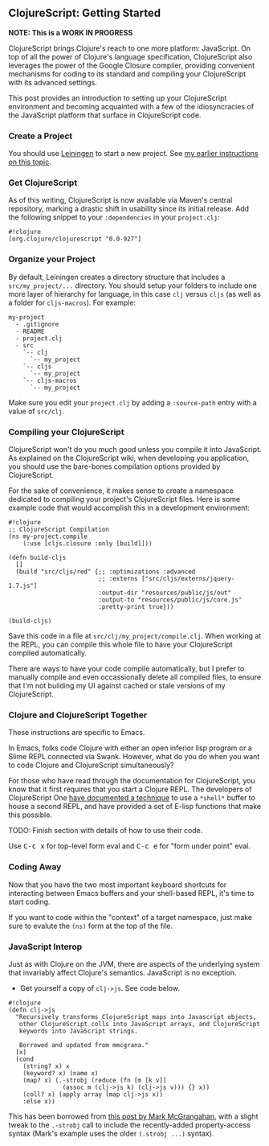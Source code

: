 ## ClojureScript: Getting Started ##

**NOTE: This is a WORK IN PROGRESS**

ClojureScript brings Clojure's reach to one more platform: JavaScript. On top of all the power of Clojure's language specification, ClojureScript also leverages the power of the Google Closure compiler, providing convenient mechanisms for coding to its standard and compiling your ClojureScript with its advanced settings.

This post provides an introduction to setting up your ClojureScript environment and becoming acquainted with a few of the idiosyncracies of the JavaScript platform that surface in ClojureScript code.

### Create a Project ###

You should use [Leiningen](https://github.com/technomancy/leiningen) to start a new project. See [my earlier instructions on this topic](/posts/2011/07/16/clojure-development-environment/).

### Get ClojureScript ###

As of this writing, ClojureScript is now available via Maven's central repository, marking a drastic shift in usability since its initial release. Add the following snippet to your `:dependencies` in your `project.clj`:

~~~~
#!clojure
[org.clojure/clojurescript "0.0-927"]
~~~~

### Organize your Project ###

By default, Leiningen creates a directory structure that includes a `src/my_project/...` directory. You should setup your folders to include one more layer of hierarchy for language, in this case `clj` versus `cljs` (as well as a folder for `cljs-macros`). For example:

~~~~
my-project
  - .gitignore
  - README
  - project.clj
  - src
    `-- clj
      `-- my_project
    `-- cljs
      `-- my_project
    `-- cljs-macros
      `-- my_project
~~~~

Make sure you edit your `project.clj` by adding a `:source-path` entry with a value of `src/clj`.

### Compiling your ClojureScript ###

ClojureScript won't do you much good unless you compile it into JavaScript. As explained on the ClojureScript wiki, when developing you application, you should use the bare-bones compilation options provided by ClojureScript.

For the sake of convenience, it makes sense to create a namespace dedicated to compiling your project's ClojureScript files. Here is some example code that would accomplish this in a development environment:

~~~~
#!clojure
;; ClojureScript Compilation
(ns my-project.compile
    (:use [cljs.closure :only [build]]))

(defn build-cljs
  []
  (build "src/cljs/red" {;; :optimizations :advanced
                         ;; :externs ["src/cljs/externs/jquery-1.7.js"]
                         :output-dir "resources/public/js/out"
                         :output-to "resources/public/js/core.js"
                         :pretty-print true}))

(build-cljs)
~~~~

Save this code in a file at `src/clj/my_project/compile.clj`. When working at the REPL, you can compile this whole file to have your ClojureScript compiled automatically.

There are ways to have your code compile automatically, but I prefer to manually compile and even occassionally delete all compiled files, to ensure that I'm not building my UI against cached or stale versions of my ClojureScript.

### Clojure and ClojureScript Together ###

These instructions are specific to Emacs.

In Emacs, folks code Clojure with either an open inferior lisp program or a Slime REPL connected via Swank. However, what do you do when you want to code Clojure and ClojureScript simultaneously?

For those who have read through the documentation for ClojureScript, you know that it first requires that you start a Clojure REPL. The developers of ClojureScript One [have documented a technique](https://github.com/brentonashworth/one/wiki/Emacs) to use a `*shell*` buffer to house a second REPL, and have provided a set of E-lisp functions that make this possible.

TODO: Finish section with details of how to use their code.

Use <kbd>C-c x</kbd> for top-level form eval and <kbd>C-c e</kbd> for "form under point" eval.

### Coding Away ###

Now that you have the two most important keyboard shortcuts for interacting between Emacs buffers and your shell-based REPL, it's time to start coding.

If you want to code within the "context" of a target namespace, just make sure to evalute the `(ns)` form at the top of the file.

### JavaScript Interop ###

Just as with Clojure on the JVM, there are aspects of the underlying system that invariably affect Clojure's semantics. JavaScript is no exception.

 * Get yourself a copy of `clj->js`. See code below.

~~~~
#!clojure
(defn clj->js
  "Recursively transforms ClojureScript maps into Javascript objects,
   other ClojureScript colls into JavaScript arrays, and ClojureScript
   keywords into JavaScript strings.

   Borrowed and updated from mmcgrana."
  [x]
  (cond
    (string? x) x
    (keyword? x) (name x)
    (map? x) (.-strobj (reduce (fn [m [k v]]
               (assoc m (clj->js k) (clj->js v))) {} x))
    (coll? x) (apply array (map clj->js x))
    :else x))
~~~~

This has been borrowed from [this post by Mark McGrangahan](http://mmcgrana.github.com/2011/09/clojurescript-nodejs.html), with a slight tweak to the `.-strobj` call to include the recently-added property-access syntax (Mark's example uses the older `(.strobj ...)` syntax).
